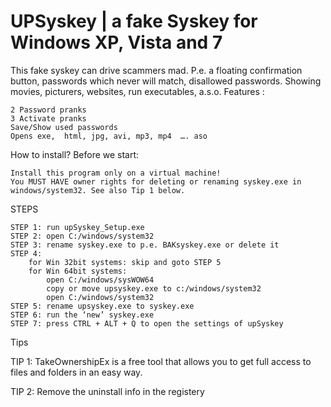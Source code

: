 # UPSyskey | a fake Syskey for Windows XP, Vista and 7


This fake syskey can drive scammers mad.
P.e. a floating confirmation button, passwords which never will match, disallowed passwords. Showing movies, picturers, websites, run executables, a.s.o.
Features :

    2 Password pranks
    3 Activate pranks
    Save/Show used passwords
    Opens exe,  html, jpg, avi, mp3, mp4  …. aso


How to install?
Before we start:

    Install this program only on a virtual machine!
    You MUST HAVE owner rights for deleting or renaming syskey.exe in windows/system32. See also Tip 1 below.

STEPS

    STEP 1: run upSyskey_Setup.exe
    STEP 2: open C:/windows/system32
    STEP 3: rename syskey.exe to p.e. BAKsyskey.exe or delete it
    STEP 4:
        for Win 32bit systems: skip and goto STEP 5
        for Win 64bit systems:
            open C:/windows/sysWOW64
            copy or move upsyskey.exe to c:/windows/system32
            open C:/windows/system32
    STEP 5: rename upsyskey.exe to syskey.exe
    STEP 6: run the ‘new’ syskey.exe
    STEP 7: press CTRL + ALT + Q to open the settings of upSyskey


Tips

TIP 1: TakeOwnershipEx is a free tool that allows you to get full access to files and folders in an easy way.

TIP 2: Remove the uninstall info in the registery
